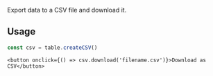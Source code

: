 
Export data to a CSV file and download it.

## Usage

```ts
const csv = table.createCSV()
```
```svelte
<button onclick={() => csv.download('filename.csv')}>Download as CSV</button>
```